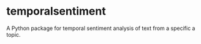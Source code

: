 # temporalsentiment
A Python package for temporal sentiment analysis of text from a specific a topic.
